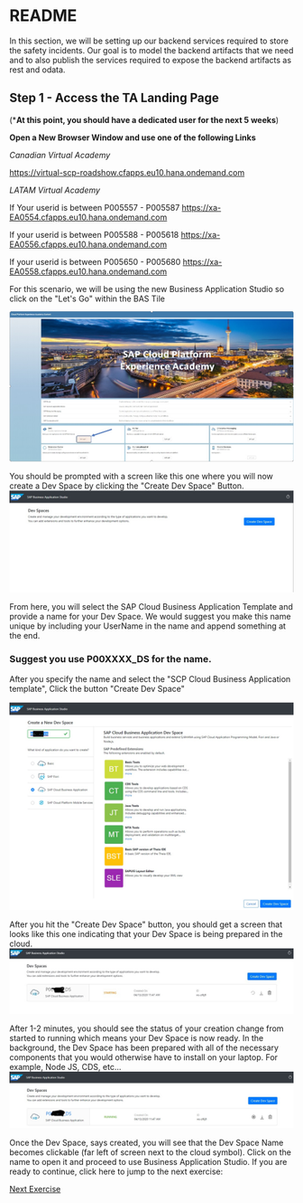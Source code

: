 # README
In this section, we will be setting up our backend services required to store the safety incidents. Our goal is to model the backend artifacts that we need and to also publish the services required to expose the backend artifacts as rest and odata.

## Step 1 - Access the TA Landing Page

(*****At this point, you should have a dedicated user for the next 5 weeks****)

**Open a New Browser Window and use one of the following Links**

*Canadian Virtual Academy*

https://virtual-scp-roadshow.cfapps.eu10.hana.ondemand.com

*LATAM Virtual Academy*

If Your userid is between P005557 - P005587
https://xa-EA0554.cfapps.eu10.hana.ondemand.com

If your userid is between P005588 - P005618
https://xa-EA0556.cfapps.eu10.hana.ondemand.com

If your userid is between P005650 - P005680
https://xa-EA0558.cfapps.eu10.hana.ondemand.com

For this scenario, we will be using the new Business Application Studio so click on the "Let's Go" within the BAS Tile

![BASONLANDINGPAGE](../Images/TALandingBAS.jpg)

You should be prompted with a screen like this one where you will now create a Dev Space by clicking the "Create Dev Space" Button.
![Business APplication Studio](../Images/BASDEV.jpg)

From here, you will select the SAP Cloud Business Application Template and provide a name for your Dev Space. We would suggest you make this name unique by including your UserName in the name and append something at the end. 

### Suggest you use P00XXXX_DS for the name. 

After you specify the name and select the "SCP Cloud Business Application template", Click the button "Create Dev Space"

![Dev Sapce](../Images/BASDEVCAP.jpg)

After you hit the "Create Dev Space" button, you should get a screen that looks like this one indicating that your Dev Space is being prepared in the cloud.
![Dev space being created](../Images/DevSpaceCreate.jpg)

After 1-2 minutes, you should see the status of your creation change from started to running which means your Dev Space is now ready. In the background, the Dev Space has been prepared with all of the necessary components that you would otherwise have to install on your laptop. For example, Node JS, CDS, etc...
![Dev Space Created](../Images/DevSpaceCreated.jpg)

Once the Dev Space, says created, you will see that the Dev Space Name becomes clickable (far left of screen next to the cloud symbol). Click on the name to open it and proceed to use Business Application Studio. If you are ready to continue, click here to jump to the next exercise:

[Next Exercise](Part%201%20-%20Setting%20up%20BAS.md)
